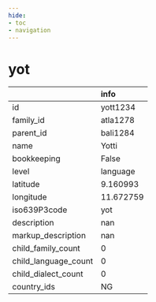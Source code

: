 ```yaml
---
hide:
- toc
- navigation
---
```

# yot
|                      | info      |
|:---------------------|:----------|
| id                   | yott1234  |
| family_id            | atla1278  |
| parent_id            | bali1284  |
| name                 | Yotti     |
| bookkeeping          | False     |
| level                | language  |
| latitude             | 9.160993  |
| longitude            | 11.672759 |
| iso639P3code         | yot       |
| description          | nan       |
| markup_description   | nan       |
| child_family_count   | 0         |
| child_language_count | 0         |
| child_dialect_count  | 0         |
| country_ids          | NG        |